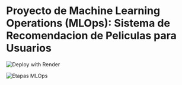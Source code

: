 

#         Proyecto de Machine Learning Operations (MLOps): Sistema de Recomendacion de Peliculas para Usuarios


![Deploy with Render](https://proyecto-mlops-movies.onrender.com)



![Etapas MLOps](https://github.com/user-attachments/assets/cda629ec-503e-408e-a44f-12c93d52a3d3)


